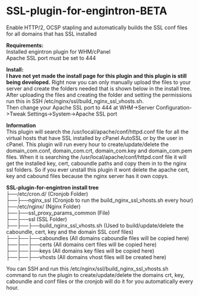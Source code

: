 # SSL-plugin-for-engintron-BETA
Enable HTTP/2, OCSP stapling and automatically builds the SSL conf files for all domains that has SSL installed

<b>Requirements:</b><br>
Installed engintron plugin for WHM/cPanel<br>
Apache SSL port must be set to 444

<b>Install:</b><br>
<b>I have not yet made the install page for this plugin and this plugin is still being developed.</b>
Right now you can only manually upload the files to your server and create the folders needed that is shown below in the install tree.<br>
After uploading the files and creating the folder and setting the permissions run this in SSH /etc/nginx/ssl/build_nginx_ssl_vhosts.sh.<br>
Then change your Apache SSL port to 444 at WHM->Server Configuration->Tweak Settings->System->Apache SSL port

<b>Information</b><br>
This plugin will search the /usr/local/apache/conf/httpd.conf file for all the virtual hosts that have SSL installed by cPanel AutoSSL or by the user in cPanel. This plugin will run every hour to create/update/delete the domain_com.conf, domain_com.crt, domain_com.key and domain_com.pem files. When it is searching the /usr/local/apache/conf/httpd.conf file it will get the installed key, cert, caboundle paths and copy them in to the nginx ssl folders. So if you ever unstall this plugin it wont delete the apache cert, key and cabound files because the nginx server has it own copys. 

<b>SSL-plugin-for-engintron install tree</b><br>
├──/etc/cron.d/ (Cronjob Folder)<br>
├──├──nginx_ssl (Cronjob to run the build_nginx_ssl_vhosts.sh every hour)<br>
├──/etc/nginx/ (Nginx Folder)<br>
├──├──ssl_proxy_params_common (File)<br>
├──├──ssl (SSL Folder)<br>
├──├──├──build_nginx_ssl_vhosts.sh (Used to build/update/delete the caboundle, cert, key and the domain SSL conf files)<br>
├──├──├──caboundles (All domains caboundle files will be copied here)<br>
├──├──├──certs (All domains cert files will be copied here)<br>
├──├──├──keys (All domains key files will be copied here)<br>
├──├──├──vhosts (All domains vhost files will be created here)<br>

You can SSH and run this /etc/nginx/ssl/build_nginx_ssl_vhosts.sh command to run the plugin to create/update/delete the domains crt, key, caboundle and conf files or the cronjob will do it for you automatically every hour.

